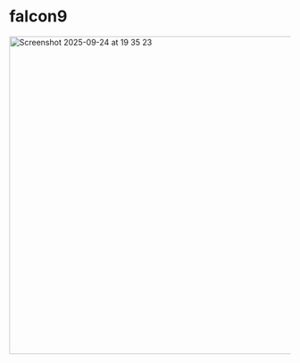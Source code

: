 # falcon9

<img width="638" height="570" alt="Screenshot 2025-09-24 at 19 35 23" src="https://github.com/user-attachments/assets/a89d4e7e-d935-4d41-8b03-c8649ae00f9d" />
